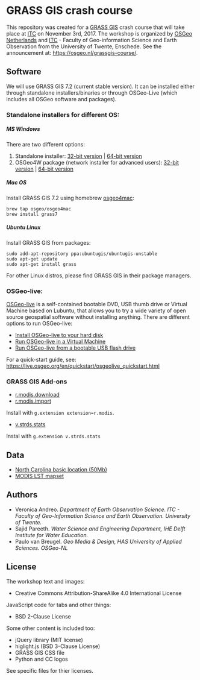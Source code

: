 GRASS GIS crash course
======================

This repository was created for a [GRASS GIS](https://grass.osgeo.org/) crash course that will take place at [ITC](https://www.itc.nl/) on November 3rd, 2017. The workshop is organized by [OSGeo Netherlands](https://osgeo.nl/) and [ITC](https://www.itc.nl/) - Faculty of Geo-information Science and Earth Observation from the University of Twente, Enschede. See the announcement at: https://osgeo.nl/grassgis-course/.

## Software

We will use GRASS GIS 7.2 (current stable version). It can be installed either through standalone installers/binaries or through OSGeo-Live (which includes all OSGeo software and packages).

### Standalone installers for different OS:

##### MS Windows

There are two different options:
1. Standalone installer: [32-bit version](https://grass.osgeo.org/grass72/binary/mswindows/native/x86/WinGRASS-7.2.2-1-Setup-x86.exe) | [64-bit version](https://grass.osgeo.org/grass72/binary/mswindows/native/x86_64/WinGRASS-7.2.2-1-Setup-x86_64.exe) 
2. OSGeo4W package (network installer for advanced users): [32-bit version](http://download.osgeo.org/osgeo4w/osgeo4w-setup-x86.exe) | [64-bit version](http://download.osgeo.org/osgeo4w/osgeo4w-setup-x86_64.exe) 

##### Mac OS

Install GRASS GIS 7.2 using homebrew [osgeo4mac](https://github.com/OSGeo/homebrew-osgeo4mac):
```
brew tap osgeo/osgeo4mac
brew install grass7
```

##### Ubuntu Linux

Install GRASS GIS from packages:
```
sudo add-apt-repository ppa:ubuntugis/ubuntugis-unstable
sudo apt-get update
sudo apt-get install grass
```

For other Linux distros, please find GRASS GIS in their package managers.

### OSGeo-live: 

[OSGeo-live](https://live.osgeo.org/) is a self-contained bootable DVD, USB thumb drive or Virtual Machine based on Lubuntu, that allows you to try a wide variety of open source geospatial software without installing anything. There are different options to run OSGeo-live:

* [Install OSGeo-live to your hard disk](https://live.osgeo.org/en/quickstart/osgeolive_install_quickstart.html)
* [Run OSGeo-live in a Virtual Machine](https://live.osgeo.org/en/quickstart/virtualization_quickstart.html)
* [Run OSGeo-live from a bootable USB flash drive](https://live.osgeo.org/en/quickstart/usb_quickstart.html)

For a quick-start guide, see: https://live.osgeo.org/en/quickstart/osgeolive_quickstart.html

### GRASS GIS Add-ons

* [r.modis.download](https://grass.osgeo.org/grass72/manuals/addons/r.modis.download.html)
* [r.modis.import](https://grass.osgeo.org/grass72/manuals/addons/r.modis.import.html)

Install with `g.extension extension=r.modis`.

* [v.strds.stats](https://grass.osgeo.org/grass72/manuals/addons/v.strds.stats.html) 

Instal with `g.extension v.strds.stats`

## Data

* [North Carolina basic location (50Mb)](https://grass.osgeo.org/sampledata/north_carolina/nc_basic_spm_grass7.tar.gz)
* [MODIS LST mapset](https://www.dropbox.com/s/bctjpplr1mathnx/modis_lst.zip?dl=0)

## Authors

* Veronica Andreo. _Department of Earth Observation Science. ITC - Faculty of Geo-Information Science and Earth Observation. University of Twente._
* Sajid Pareeth. _Water Science and Engineering Department, IHE Delft Institute for Water Education._
* Paulo van Breugel. _Geo Media & Design, HAS University of Applied Sciences. OSGeo-NL_

## License

The workshop text and images:

* Creative Commons Attribution-ShareAlike 4.0 International License

JavaScript code for tabs and other things:

* BSD 2-Clause License

Some other content is included too:

* jQuery library (MIT license)
* higlight.js (BSD 3-Clause License)
* GRASS GIS CSS file
* Python and CC logos

See specific files for thier licenses.
